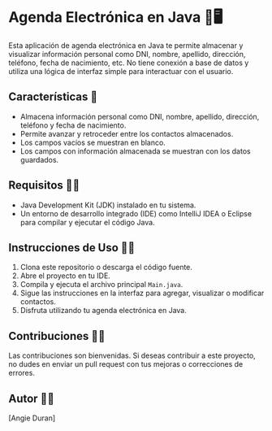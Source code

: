 # Agenda Electrónica en Java 📆🖥

Esta aplicación de agenda electrónica en Java te permite almacenar y visualizar información personal como DNI, nombre, apellido, dirección, teléfono, fecha de nacimiento, etc. No tiene conexión a base de datos y utiliza una lógica de interfaz simple para interactuar con el usuario.

## Características 🧿

- Almacena información personal como DNI, nombre, apellido, dirección, teléfono y fecha de nacimiento.
- Permite avanzar y retroceder entre los contactos almacenados.
- Los campos vacíos se muestran en blanco.
- Los campos con información almacenada se muestran con los datos guardados.

## Requisitos ✍🏻


- Java Development Kit (JDK) instalado en tu sistema.
- Un entorno de desarrollo integrado (IDE) como IntelliJ IDEA o Eclipse para compilar y ejecutar el código Java.

## Instrucciones de Uso 🤳🏻

1. Clona este repositorio o descarga el código fuente.
2. Abre el proyecto en tu IDE.
3. Compila y ejecuta el archivo principal `Main.java`.
4. Sigue las instrucciones en la interfaz para agregar, visualizar o modificar contactos.
5. Disfruta utilizando tu agenda electrónica en Java.

## Contribuciones 👦🏻

Las contribuciones son bienvenidas. Si deseas contribuir a este proyecto, no dudes en enviar un pull request con tus mejoras o correcciones de errores.

## Autor 💪🏻


[Angie Duran]

